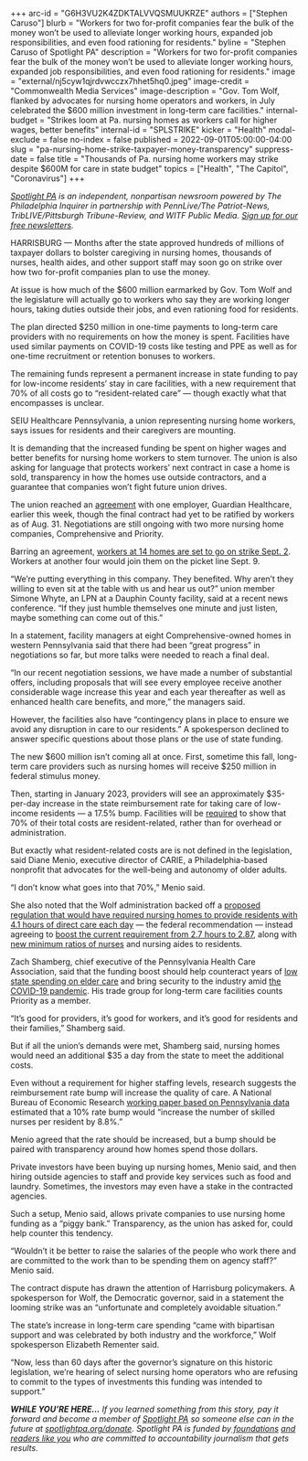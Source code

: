 +++
arc-id = "G6H3VU2K4ZDKTALVVQSMUUKRZE"
authors = ["Stephen Caruso"]
blurb = "Workers for two for-profit companies fear the bulk of the money won’t be used to alleviate longer working hours, expanded job responsibilities, and even food rationing for residents."
byline = "Stephen Caruso of Spotlight PA"
description = "Workers for two for-profit companies fear the bulk of the money won’t be used to alleviate longer working hours, expanded job responsibilities, and even food rationing for residents."
image = "external/nj5cyw1qjrdvwcczx7hhet5hq0.jpeg"
image-credit = "Commonwealth Media Services"
image-description = "Gov. Tom Wolf, flanked by advocates for nursing home operators and workers, in July celebrated the $600 million investment in long-term care facilities."
internal-budget = "Strikes loom at Pa. nursing homes as workers call for higher wages, better benefits"
internal-id = "SPLSTRIKE"
kicker = "Health"
modal-exclude = false
no-index = false
published = 2022-09-01T05:00:00-04:00
slug = "pa-nursing-home-strike-taxpayer-money-transparency"
suppress-date = false
title = "Thousands of Pa. nursing home workers may strike despite $600M for care in state budget"
topics = ["Health", "The Capitol", "Coronavirus"]
+++

<a href="https://www.spotlightpa.org/"><i>Spotlight PA</i></a><i> is an independent, nonpartisan newsroom powered by The Philadelphia Inquirer in partnership with PennLive/The Patriot-News, TribLIVE/Pittsburgh Tribune-Review, and WITF Public Media. </i><a href="https://www.spotlightpa.org/newsletters"><i>Sign up for our free newsletters</i></a><i>.</i>

HARRISBURG — Months after the state approved hundreds of millions of taxpayer dollars to bolster caregiving in nursing homes, thousands of nurses, health aides, and other support staff may soon go on strike over how two for-profit companies plan to use the money.

At issue is how much of the $600 million earmarked by Gov. Tom Wolf and the legislature will actually go to workers who say they are working longer hours, taking duties outside their jobs, and even rationing food for residents.

The plan directed $250 million in one-time payments to long-term care providers with no requirements on how the money is spent. Facilities have used similar payments on COVID-19 costs like testing and PPE as well as for one-time recruitment or retention bonuses to workers.

<script src="https://www.spotlightpa.org/embed.js" async></script><div data-spl-embed-version="1" data-spl-src="https://www.spotlightpa.org/embeds/newsletter/"></div>

The remaining funds represent a permanent increase in state funding to pay for low-income residents’ stay in care facilities, with a new requirement that 70% of all costs go to “resident-related care” — though exactly what that encompasses is unclear.

SEIU Healthcare Pennsylvania, a union representing nursing home workers, says issues for residents and their caregivers are mounting.

It is demanding that the increased funding be spent on higher wages and better benefits for nursing home workers to stem turnover. The union is also asking for language that protects workers’ next contract in case a home is sold, transparency in how the homes use outside contractors, and a guarantee that companies won’t fight future union drives.

The union reached an <a href="https://seiuhcpa.org/nursinghomesguardianta82922/">agreement</a> with one employer, Guardian Healthcare, earlier this week, though the final contract had yet to be ratified by workers as of Aug. 31. Negotiations are still ongoing with two more nursing home companies, Comprehensive and Priority.

Barring an agreement, <a href="https://seiuhcpa.org/nursinghomestrikes83022/">workers at 14 homes are set to go on strike Sept. 2</a>. Workers at another four would join them on the picket line Sept. 9.

“We’re putting everything in this company. They benefited. Why aren’t they willing to even sit at the table with us and hear us out?” union member Simone Whyte, an LPN at a Dauphin County facility, said at a recent news conference. “If they just humble themselves one minute and just listen, maybe something can come out of this.”

In a statement, facility managers at eight Comprehensive-owned homes in western Pennsylvania said that there had been “great progress” in negotiations so far, but more talks were needed to reach a final deal.

“In our recent negotiation sessions, we have made a number of substantial offers, including proposals that will see every employee receive another considerable wage increase this year and each year thereafter as well as enhanced health care benefits, and more,” the managers said.

However, the facilities also have “contingency plans in place to ensure we avoid any disruption in care to our residents.” A spokesperson declined to answer specific questions about those plans or the use of state funding.

The new $600 million isn’t coming all at once. First, sometime this fall, long-term care providers such as nursing homes will receive $250 million in federal stimulus money.

Then, starting in January 2023, providers will see an approximately $35-per-day increase in the state reimbursement rate for taking care of low-income residents — a 17.5% bump. Facilities will be <a href="https://www.legis.state.pa.us/CFDOCS/Legis/PN/Public/btCheck.cfm?txtType=PDF&sessYr=2021&sessInd=0&billBody=H&billTyp=B&billNbr=1421&pn=3379">required</a> to show that 70% of their total costs are resident-related, rather than for overhead or administration.

But exactly what resident-related costs are is not defined in the legislation, said Diane Menio, executive director of CARIE, a Philadelphia-based nonprofit that advocates for the well-being and autonomy of older adults.

“I don’t know what goes into that 70%,” Menio said.

She also noted that the Wolf administration backed off a <a href="https://www.spotlightpa.org/news/2021/07/pa-nursing-home-regulations-staffing-hours-proposal/">proposed regulation that would have required nursing homes to provide residents with 4.1 hours of direct care each day</a> — the federal recommendation — instead agreeing to <a href="https://whyy.org/articles/wolf-nursing-homes-come-to-agreement-to-boost-staff-pennsylvania/">boost the current requirement from 2.7 hours to 2.87</a>, along with <a href="https://www.pennlive.com/news/2022/07/new-nursing-home-money-staffing-ratios-will-end-days-of-someone-taking-care-of-20-residents-in-pa.html">new minimum ratios of nurses</a> and nursing aides to residents.

Zach Shamberg, chief executive of the Pennsylvania Health Care Association, said that the funding boost should help counteract years of <a href="https://www.spotlightpa.org/news/2022/06/pa-nursing-home-staffing-proposal-91-million-wolf/">low state spending on elder care</a> and bring security to the industry amid <a href="https://www.spotlightpa.org/news/2020/06/pennsylvania-coronavirus-nursing-homes-staffing-audits-problems-deaths/">the COVID-19 pandemic</a>. His trade group for long-term care facilities counts Priority as a member.

“It’s good for providers, it’s good for workers, and it’s good for residents and their families,” Shamberg said.

But if all the union’s demands were met, Shamberg said, nursing homes would need an additional $35 a day from the state to meet the additional costs.

Even without a requirement for higher staffing levels, research suggests the reimbursement rate bump will increase the quality of care. A National Bureau of Economic Research <a href="https://papers.ssrn.com/sol3/papers.cfm?abstract_id=3089529">working paper based on Pennsylvania data</a> estimated that a 10% rate bump would “increase the number of skilled nurses per resident by 8.8%.”

Menio agreed that the rate should be increased, but a bump should be paired with transparency around how homes spend those dollars.

Private investors have been buying up nursing homes, Menio said, and then hiring outside agencies to staff and provide key services such as food and laundry. Sometimes, the investors may even have a stake in the contracted agencies.

Such a setup, Menio said, allows private companies to use nursing home funding as a “piggy bank.” Transparency, as the union has asked for, could help counter this tendency.

<script src="https://www.spotlightpa.org/embed.js" async></script><div data-spl-embed-version="1" data-spl-src="https://www.spotlightpa.org/embeds/donate/"></div>

“Wouldn’t it be better to raise the salaries of the people who work there and are committed to the work than to be spending them on agency staff?” Menio said.

The contract dispute has drawn the attention of Harrisburg policymakers. A spokesperson for Wolf, the Democratic governor, said in a statement the looming strike was an “unfortunate and completely avoidable situation.”

The state’s increase in long-term care spending “came with bipartisan support and was celebrated by both industry and the workforce,” Wolf spokesperson Elizabeth Rementer said.

“Now, less than 60 days after the governor’s signature on this historic legislation, we’re hearing of select nursing home operators who are refusing to commit to the types of investments this funding was intended to support.”

<i><b>WHILE YOU’RE HERE...</b></i><i> If you learned something from this story, pay it forward and become a member of </i><a href="https://www.spotlightpa.org/"><i>Spotlight PA</i></a><i> so someone else can in the future at </i><a href="http://spotlightpa.org/donate"><i>spotlightpa.org/donate</i></a><i>. Spotlight PA is funded by</i><a href="https://www.spotlightpa.org/support"><i> foundations</i></a><i> </i><a href="https://www.spotlightpa.org/support"><i>and readers like you</i></a><i> who are committed to accountability journalism that gets results.</i>

